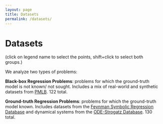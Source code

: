 ```yaml
---
layout: page
title: Datasets
permalink: /datasets/
---
```


<script src="https://cdn.jsdelivr.net/npm/vega@5"></script>
<script src="https://cdn.jsdelivr.net/npm/vega-lite@5"></script>
<!-- <script src="vega-embed-6.15.0.min.js"></script> -->
<script src="https://cdn.jsdelivr.net/npm/vega-embed@6"></script>


<script type="text/javascript">
    var view;

    fetch('/assets/plots/datasets.json')
      .then(res => res.json())
      .then(spec => render(spec, "#view"))
      .catch(err => console.error(err));


    function render(spec, cont) {
      view = new vega.View(vega.parse(spec), {
        renderer:  'canvas',  // renderer (canvas or svg)
        container: cont,   // parent DOM container
        hover:     true       // enable hover processing
      });
      return view.runAsync();
    }
  </script>

# Datasets

<div id="view"></div>
(click on legend name to select the points, shift+click to select both groups.)


We analyze two types of problems:

**Black-box Regression Problems**: problems for which the ground-truth model is not known/ not sought. 
Includes a mix of real-world and synthetic datasets from [PMLB](https://epistasislab.github.io/pmlb). 
122 total. 

**Ground-truth Regression Problems**: problems for which the ground-truth model known. 
Includes datasets from the [Feynman Symbolic Regression Database](https://space.mit.edu/home/tegmark/aifeynman.html) and dynamical systems from the [ODE-Strogatz Database](https://lacava.github.io/ode-strogatz/). 
130 total. 

<br><br>
